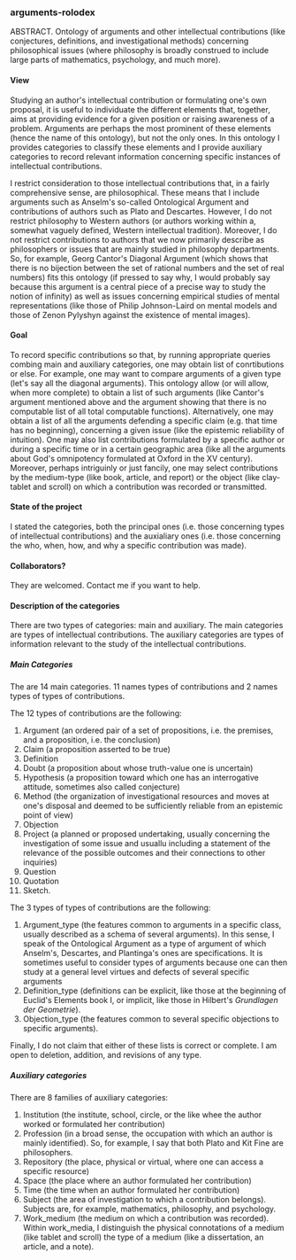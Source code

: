 ### arguments-rolodex
ABSTRACT. Ontology of arguments and other intellectual contributions (like conjectures, definitions, and investigational methods) concerning philosophical issues (where philosophy is broadly construed to include large parts of mathematics, psychology, and much more).


#### View
Studying an author's intellectual contribution or formulating one's own proposal, it is useful to individuate the different elements that, together, aims at providing evidence for a given position or raising awareness of a problem. Arguments are perhaps the most prominent of these elements (hence the name of this ontology), but not the only ones. In this ontology I provides categories to classify these elements and I provide auxiliary categories to record relevant information concerning specific instances of intellectual contributions. 

I restrict consideration to those intellectual contributions that, in a fairly comprehensive sense, are philosophical. These means that I include arguments such as Anselm's so-called Ontological Argument and contributions of authors such as Plato and Descartes. However, I do not restrict philosophy to Western authors (or authors working within a, somewhat vaguely defined, Western intellectual tradition). Moreover, I do not restrict contributions to authors that we now primarily describe as philosophers or issues that are mainly studied in philosophy departments. So, for example, Georg Cantor's Diagonal Argument (which shows that there is no bijection between the set of rational numbers and the set of real numbers) fits this ontology (if pressed to say why, I would probably say because this argument is a central piece of a precise way to study the notion of infinity) as well as issues concerning empirical studies of mental representations (like those of Philip Johnson-Laird on mental models and those of Zenon Pylyshyn against the existence of mental images).

#### Goal
To record specific contributions so that, by running appropriate queries combing main and auxiliary categories, one may obtain list of conrtibutions or else. For example, one may want to compare arguments of a given type (let's say all the diagonal arguments). This ontology allow (or will allow, when more complete) to obtain a list of such arguments (like Cantor's argument mentioned above and the argument showing that there is no computable list of all total computable functions). Alternatively, one may obtain a list of all the arguments defending a specific claim (e.g. that time has no beginning), concerning a given issue (like the epistemic reliability of intuition). One may also list contributions formulated by a specific author or during a specific time or in a certain geographic area (like all the arguments about God's omnipotency formulated at Oxford in the XV century). Moreover, perhaps intriguinly or just fancily, one may select contributions by the medium-type (like book, article, and report) or the object (like clay-tablet and scroll) on which a contribution was recorded or transmitted.

#### State of the project
I stated the categories, both the principal ones (i.e. those concerning types of intellectual contributions) and the auxialiary ones (i.e. those concerning the who, when, how, and why a specific contribution was made).

#### Collaborators?
They are welcomed. Contact me if you want to help.

#### Description of the categories
There are two types of categories: main and auxiliary. The main categories are types of intellectual contributions. The auxiliary categories are types of information relevant to the study of the intellectual contributions. 

##### Main Categories
The are 14 main categories. 11 names types of contributions and 2 names types of types of contributions.

The 12 types of contributions are the following:
1. Argument (an ordered pair of a set of propositions, i.e. the premises, and a proposition, i.e. the conclusion)
2. Claim (a proposition asserted to be true)
3. Definition 
4. Doubt (a proposition about whose truth-value one is uncertain)
5. Hypothesis (a proposition toward which one has an interrogative attitude, sometimes also called conjecture)
6. Method (the organization of investigational resources and moves at one's disposal and deemed to be sufficiently reliable from an epistemic point of view)
7. Objection 
8. Project (a planned or proposed undertaking, usually concerning the investigation of some issue and usuallu including a statement of the relevance of the possible outcomes and their connections to other inquiries)
9. Question 
10. Quotation 
11. Sketch.

The 3 types of types of contributions are the following:
1. Argument_type (the features common to arguments in a specific class, usually described as a schema of several arguments). In this sense, I speak of the Ontological Argument as a type of argument of which Anselm's, Descartes, and Plantinga's ones are specifications. It is sometimes useful to consider types of arguments because one can then study at a general level virtues and defects of several specific arguments
2. Definition_type (definitions can be explicit, like those at the beginning of Euclid's Elements book I, or implicit, like those in Hilbert's _Grundlagen der Geometrie_).
3. Objection_type (the features common to several specific objections to specific arguments).

Finally, I do not claim that either of these lists is correct or complete. I am open to deletion, addition, and revisions of any type. 

##### Auxiliary categories
There are 8 families of auxiliary categories:
1. Institution (the institute, school, circle, or the like whee the author worked or formulated her contribution)
2. Profession (in a broad sense, the occupation with which an author is mainly identified). So, for example, I say that both Plato and Kit Fine are philosophers.
3. Repository (the place, physical or virtual, where one can access a specific resource)
4. Space (the place where an author formulated her contribution)
5. Time (the time when an author formulated her contribution)
6. Subject (the area of investigation to which a contribution belongs). Subjects are, for example, mathematics, philosophy, and psychology.
7. Work_medium (the medium on which a contribution was recorded). Within work_media, I distinguish the physical connotations of a medium (like tablet and scroll) the type of a medium (like a dissertation, an article, and a note).
